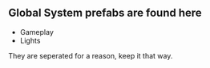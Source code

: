## Global System prefabs are found here

- Gameplay
- Lights

They are seperated for a reason, keep it that way.
